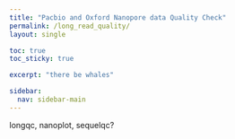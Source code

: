 ```yaml
---
title: "Pacbio and Oxford Nanopore data Quality Check"
permalink: /long_read_quality/
layout: single

toc: true 
toc_sticky: true

excerpt: "there be whales"

sidebar:
  nav: sidebar-main
---
```



longqc, nanoplot, sequelqc? 
